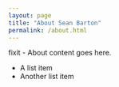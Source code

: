 ```yaml
---
layout: page
title: "About Sean Barton"
permalink: /about.html
---
```


fixit - About content goes here.

* A list item
* Another list item